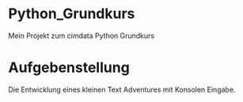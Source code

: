 # Python_Grundkurs
Mein Projekt zum cimdata Python Grundkurs

Aufgebenstellung
================

Die Entwicklung eines kleinen Text Adventures mit Konsolen Eingabe.
